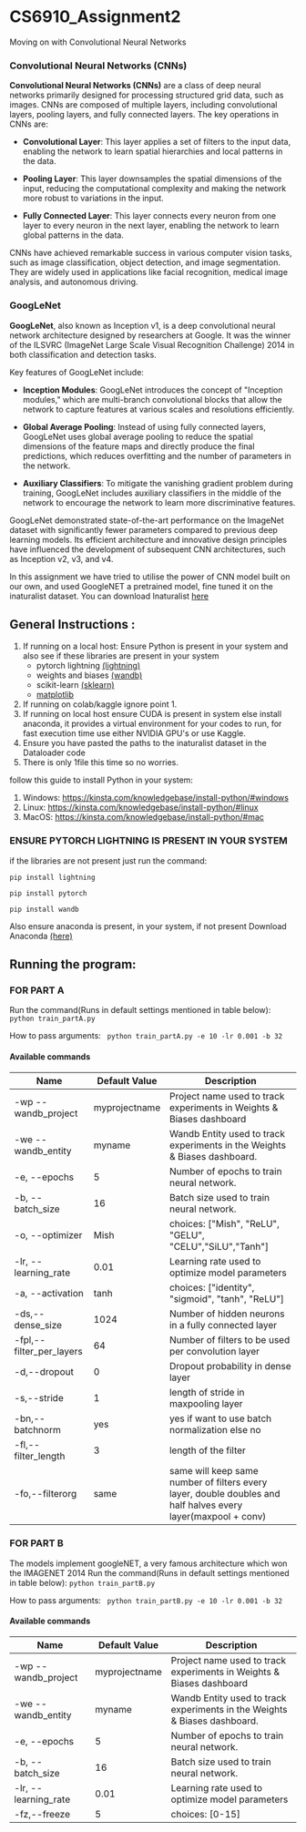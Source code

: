 # CS6910_Assignment2
Moving on with Convolutional Neural Networks
### Convolutional Neural Networks (CNNs)

**Convolutional Neural Networks (CNNs)** are a class of deep neural networks primarily designed for processing structured grid data, such as images. CNNs are composed of multiple layers, including convolutional layers, pooling layers, and fully connected layers. The key operations in CNNs are:

- **Convolutional Layer**: This layer applies a set of filters to the input data, enabling the network to learn spatial hierarchies and local patterns in the data.
  
- **Pooling Layer**: This layer downsamples the spatial dimensions of the input, reducing the computational complexity and making the network more robust to variations in the input.

- **Fully Connected Layer**: This layer connects every neuron from one layer to every neuron in the next layer, enabling the network to learn global patterns in the data.

CNNs have achieved remarkable success in various computer vision tasks, such as image classification, object detection, and image segmentation. They are widely used in applications like facial recognition, medical image analysis, and autonomous driving.

### GoogLeNet

**GoogLeNet**, also known as Inception v1, is a deep convolutional neural network architecture designed by researchers at Google. It was the winner of the ILSVRC (ImageNet Large Scale Visual Recognition Challenge) 2014 in both classification and detection tasks.

Key features of GoogLeNet include:

- **Inception Modules**: GoogLeNet introduces the concept of "Inception modules," which are multi-branch convolutional blocks that allow the network to capture features at various scales and resolutions efficiently.

- **Global Average Pooling**: Instead of using fully connected layers, GoogLeNet uses global average pooling to reduce the spatial dimensions of the feature maps and directly produce the final predictions, which reduces overfitting and the number of parameters in the network.

- **Auxiliary Classifiers**: To mitigate the vanishing gradient problem during training, GoogLeNet includes auxiliary classifiers in the middle of the network to encourage the network to learn more discriminative features.

GoogLeNet demonstrated state-of-the-art performance on the ImageNet dataset with significantly fewer parameters compared to previous deep learning models. Its efficient architecture and innovative design principles have influenced the development of subsequent CNN architectures, such as Inception v2, v3, and v4.

In this assignment we have tried to utilise the power of CNN model built on our own, and used GoogleNET a pretrained model, fine tuned it on the inaturalist dataset.
You can download Inaturalist [here](https://storage.googleapis.com/wandb_datasets/nature_12K.zip)
## General Instructions :
1. If running on a local host: Ensure Python is present in your system and also see if these libraries are present in your system
   - pytorch lightning [(lightning)](https://lightning.ai/docs/pytorch/stable/)
   - weights and biases [(wandb)](https://docs.wandb.ai/?_gl=1*1lup0xs*_ga*NzgyNDk5ODQuMTcwNTU4MzMwNw..*_ga_JH1SJHJQXJ*MTcxMDY3NjQ2MS43Ny4xLjE3MTA2NzY0NjQuNTcuMC4w)
   - scikit-learn [(sklearn)](https://scikit-learn.org/stable/)
   - [matplotlib](https://matplotlib.org/)
3. If running on colab/kaggle ignore point 1.
4. If running on local host ensure CUDA is present in system else install anaconda, it provides a virtual environment for your codes to run, for fast execution time use either NVIDIA GPU's or use Kaggle.
5. Ensure you have pasted the paths to the inaturalist dataset in the Dataloader code
6. There is only 1file this time so no worries.

follow this guide to install Python in your system:
1. Windows: https://kinsta.com/knowledgebase/install-python/#windows
2. Linux: https://kinsta.com/knowledgebase/install-python/#linux
3. MacOS: https://kinsta.com/knowledgebase/install-python/#mac

### ENSURE PYTORCH LIGHTNING IS PRESENT IN YOUR SYSTEM
if the libraries are not present just run the command:


``` pip install lightning ```


``` pip install pytorch ```


``` pip install wandb ```


Also ensure anaconda is present, in your system, if not present Download Anaconda [(here)](https://www.anaconda.com/download)

## Running the program:
### FOR PART A
Run the command(Runs in default settings mentioned in table below): 
``` python train_partA.py ```

How to pass arguments:
``` python train_partA.py -e 10 -lr 0.001 -b 32```

#### Available commands
| Name        | Default Value   | Description  |
| --------------------- |-------------| -----|
| -wp --wandb_project | myprojectname	| Project name used to track experiments in Weights & Biases dashboard |
| -we	--wandb_entity| myname | Wandb Entity used to track experiments in the Weights & Biases dashboard. |
|-e, --epochs|5|Number of epochs to train neural network.|
|-b, --batch_size|16|Batch size used to train neural network.|
|-o, --optimizer	|Mish|choices: ["Mish", "ReLU", "GELU", "CELU","SiLU","Tanh"]|
|-lr, --learning_rate|0.01|Learning rate used to optimize model parameters|
|-a, --activation|tanh|	choices: ["identity", "sigmoid", "tanh", "ReLU"]|
|-ds,--dense_size|1024|Number of hidden neurons in a fully connected layer|
|-fpl,--filter_per_layers|64|Number of filters to be used per convolution layer|
|-d,--dropout|0|Dropout probability in dense layer|
|-s,--stride|1|length of stride in maxpooling layer|
|-bn,--batchnorm|yes|yes if want to use batch normalization else no|
|-fl,--filter_length|3|length of the filter|
|-fo,--filterorg|same|same will keep same number of filters every layer, double doubles and half halves every layer(maxpool + conv)|

### FOR PART B
The models implement googleNET, a very famous architecture which won the IMAGENET 2014
Run the command(Runs in default settings mentioned in table below): 
``` python train_partB.py ```

How to pass arguments:
``` python train_partB.py -e 10 -lr 0.001 -b 32```

#### Available commands
| Name        | Default Value   | Description  |
| --------------------- |-------------| -----|
| -wp --wandb_project | myprojectname	| Project name used to track experiments in Weights & Biases dashboard |
| -we	--wandb_entity| myname | Wandb Entity used to track experiments in the Weights & Biases dashboard. |
|-e, --epochs|5|Number of epochs to train neural network.|
|-b, --batch_size|16|Batch size used to train neural network.|
|-lr, --learning_rate|0.01|Learning rate used to optimize model parameters|
|-fz,--freeze|5|choices: [0-15]|
